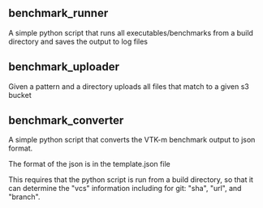 

## benchmark_runner ##
A simple python script that runs all executables/benchmarks from a build
directory and saves the output to log files


## benchmark_uploader ##
Given a pattern and a directory uploads all files that match to a given
s3 bucket


## benchmark_converter ##
A simple python script that converts the VTK-m benchmark output to json format.

The format of the json is in the template.json file

This requires that the python script is run from a build directory, so that
it can determine the "vcs" information including for git: "sha", "url", and "branch".



